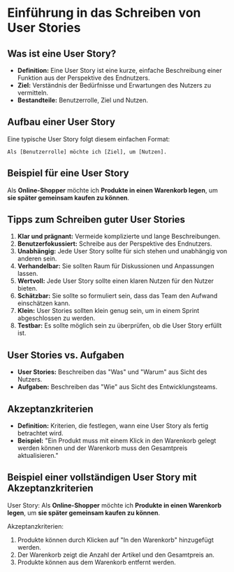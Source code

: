 # Einführung in das Schreiben von User Stories

## Was ist eine User Story?

- **Definition:** Eine User Story ist eine kurze, einfache Beschreibung einer Funktion aus der Perspektive des Endnutzers.
- **Ziel:** Verständnis der Bedürfnisse und Erwartungen des Nutzers zu vermitteln.
- **Bestandteile:** Benutzerrolle, Ziel und Nutzen.

## Aufbau einer User Story

Eine typische User Story folgt diesem einfachen Format:

```plaintext
Als [Benutzerrolle] möchte ich [Ziel], um [Nutzen].
```

## Beispiel für eine User Story

Als **Online-Shopper** möchte ich **Produkte in einen Warenkorb legen**, um **sie später gemeinsam kaufen zu können**.

## Tipps zum Schreiben guter User Stories

1. **Klar und prägnant:** Vermeide komplizierte und lange Beschreibungen.
2. **Benutzerfokussiert:** Schreibe aus der Perspektive des Endnutzers.
3. **Unabhängig:** Jede User Story sollte für sich stehen und unabhängig von anderen sein.
4. **Verhandelbar:** Sie sollten Raum für Diskussionen und Anpassungen lassen.
5. **Wertvoll:** Jede User Story sollte einen klaren Nutzen für den Nutzer bieten.
6. **Schätzbar:** Sie sollte so formuliert sein, dass das Team den Aufwand einschätzen kann.
7. **Klein:** User Stories sollten klein genug sein, um in einem Sprint abgeschlossen zu werden.
8. **Testbar:** Es sollte möglich sein zu überprüfen, ob die User Story erfüllt ist.

## User Stories vs. Aufgaben

- **User Stories:** Beschreiben das "Was" und "Warum" aus Sicht des Nutzers.
- **Aufgaben:** Beschreiben das "Wie" aus Sicht des Entwicklungsteams.

## Akzeptanzkriterien

- **Definition:** Kriterien, die festlegen, wann eine User Story als fertig betrachtet wird.
- **Beispiel:** "Ein Produkt muss mit einem Klick in den Warenkorb gelegt werden können und der Warenkorb muss den Gesamtpreis aktualisieren."

## Beispiel einer vollständigen User Story mit Akzeptanzkriterien

User Story:
Als **Online-Shopper** möchte ich **Produkte in einen Warenkorb legen**, um **sie später gemeinsam kaufen zu können**.

Akzeptanzkriterien:
1. Produkte können durch Klicken auf "In den Warenkorb" hinzugefügt werden.
2. Der Warenkorb zeigt die Anzahl der Artikel und den Gesamtpreis an.
3. Produkte können aus dem Warenkorb entfernt werden.
